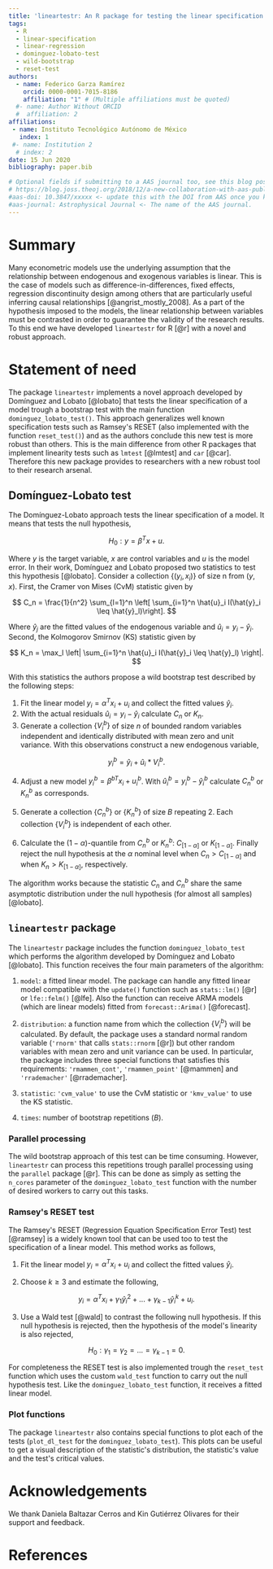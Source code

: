 ```yaml
---
title: 'lineartestr: An R package for testing the linear specification of a model'
tags:
  - R
  - linear-specification
  - linear-regression
  - dominguez-lobato-test
  - wild-bootstrap
  - reset-test
authors:
  - name: Federico Garza Ramírez
    orcid: 0000-0001-7015-8186
    affiliation: "1" # (Multiple affiliations must be quoted)
  #- name: Author Without ORCID
  #  affiliation: 2
affiliations:
 - name: Instituto Tecnológico Autónomo de México
   index: 1
 #- name: Institution 2
  # index: 2
date: 15 Jun 2020
bibliography: paper.bib

# Optional fields if submitting to a AAS journal too, see this blog post:
# https://blog.joss.theoj.org/2018/12/a-new-collaboration-with-aas-publishing
#aas-doi: 10.3847/xxxxx <- update this with the DOI from AAS once you know it.
#aas-journal: Astrophysical Journal <- The name of the AAS journal.
---
```


# Summary

Many econometric models use the underlying assumption that the relationship between endogenous and exogenous variables is linear. This is the case of models such as difference-in-differences, fixed effects, regression discontinuity design among others that are particularly useful inferring causal relationships [@angrist_mostly_2008]. As a part of the hypothesis imposed to the models, the linear relationship between variables must be contrasted in order to guarantee the validity of the research results. To this end we have developed `lineartestr` for R [@r] with a novel and robust approach.

# Statement of need

The package `lineartestr` implements a novel approach developed by Domínguez and Lobato [@lobato] that tests the linear specification of a model trough a bootstrap test with the main function `dominguez_lobato_test()`. This approach generalizes well known specification tests such as Ramsey's RESET (also implemented with the function `reset_test()`) and as the authors conclude this new test is more robust than others. This is the main difference from other R packages that implement linearity tests such as `lmtest` [@lmtest] and `car` [@car]. Therefore this new package provides to researchers with a new robust tool to their research arsenal.


## Domínguez-Lobato test

The Domínguez-Lobato approach tests the linear specification of a model. It means that tests the null hypothesis,

$$
H_0: y = \beta^T x + u.
$$

Where $y$ is the target variable, $x$ are control variables and $u$ is the model error. In their work, Domínguez and Lobato proposed two statistics to test this hypothesis [@lobato]. Consider a collection $\{(y_i, x_i)\}$ of size n from $(y, x)$. First, the Cramer von Mises (CvM) statistic given by

$$
C_n = \frac{1}{n^2} \sum_{l=1}^n \left[ \sum_{i=1}^n \hat{u}_i I(\hat{y}_i \leq \hat{y}_l)\right].
$$  

Where $\hat{y}_j$ are the fitted values of the endogenous variable and $\hat{u}_i = y_i - \hat{y}_i$. Second, the Kolmogorov Smirnov (KS) statistic given by

$$
K_n = \max_l \left| \sum_{i=1}^n \hat{u}_i I(\hat{y}_i \leq \hat{y}_l) \right|.
$$

With this statistics the authors propose a wild bootstrap test described by the following steps:

1. Fit the linear model $y_i  = \alpha^T x_i + u_i$ and collect the fitted values $\hat{y}_i$.
2. With the actual residuals $\hat{u}_i = y_i - \hat{y}_i$ calculate $C_n$ or $K_n$.
3. Generate a collection $\{V^b_i\}$ of size $n$ of bounded random variables independent and identically distributed with mean zero and unit variance. With this observations construct a new endogenous variable,

$$
y^b_i = \hat{y}_i + \hat{u}_i*V^b_i.
$$

4. Adjust a new model $y^b_i = \beta^{bT} x_i + u^b_i$. With $\hat{u}^b_i = y^b_i - \hat{y}^b_i$ calculate $C^b_n$ or $K^b_n$ as corresponds.

5. Generate a collection $\{C^b_n\}$ or $\{K^b_n\}$ of size $B$ repeating 2. Each collection $\{V^b_i\}$ is independent of each other.

6. Calculate the $(1-\alpha)$-quantile from  ${C^b_n}$ or ${K^b_n}$: $C_{[1-\alpha]}$ or $K_{[1-\alpha]}$. Finally reject the null hypothesis at the $\alpha$ nominal level when $C_n > C_{[1-\alpha]}$ and when $K_n > K_{[1-\alpha]}$, respectively.

The algorithm works because the statistic $C_n$ and $C^b_n$ share the same asymptotic distribution under the null hypothesis (for almost all samples) [@lobato].

## `lineartestr` package

The `lineartestr` package includes the function `dominguez_lobato_test` which performs the algorithm developed by Domínguez and Lobato [@lobato]. This function receives the four main parameters of the algorithm:

1. `model`: a fitted linear model. The package can handle any fitted linear model compatible with the `update()` function such as `stats::lm()` [@r] or `lfe::felm()` [@lfe]. Also the function can receive ARMA models (which are linear models) fitted from `forecast::Arima()` [@forecast].

2. `distribution`: a function name from which the collection $\{V^b_i\}$ will be calculated. By default, the package uses a standard normal random variable (`'rnorm'` that calls `stats::rnorm` [@r]) but other random variables with mean zero and unit variance can be used. In particular, the package includes three special functions that satisfies this requirements: `'rmammen_cont'`, `'rmammen_point'` [@mammen] and `'rrademacher'` [@rrademacher].

3. `statistic`: `'cvm_value'` to use the CvM statistic or `'kmv_value'` to use the KS statistic.

4. `times`: number of bootstrap repetitions ($B$).

### Parallel processing

The wild bootstrap approach of this test can be time consuming. However, `lineartestr` can process this repetitions trough parallel processing using the `parallel` package [@r]. This can be done as simply as setting the `n_cores` parameter of the `dominguez_lobato_test` function with the number of desired workers to carry out this tasks.

### Ramsey's RESET test

The Ramsey's RESET (Regression Equation Specification Error Test) test [@ramsey] is a widely known tool that can be used too to test the specification of a linear model. This method works as follows,

1. Fit the linear model $y_i  = \alpha^T x_i + u_i$ and collect the fitted values $\hat{y}_i$.

2. Choose $k\geq3$ and estimate the following,

$$
y_i = \alpha^T x_i + \gamma_1 \hat{y}_i^2 + ... + \gamma_{k-1} \hat{y}_i^k + u_i.
$$    

3. Use a Wald test [@wald] to contrast the following null hypothesis. If this null hypothesis is rejected, then the hypothesis of the model's linearity is also rejected,

$$
H_0: \gamma_1 = \gamma_2 =...= \gamma_{k-1} = 0.
$$

For completeness the RESET test is also implemented trough the `reset_test` function which uses the custom `wald_test` function to carry out the null hypothesis test. Like the `dominguez_lobato_test` function, it receives a fitted linear model.

### Plot functions

The package `lineartestr` also contains special functions to plot each of the tests (`plot_dl_test` for the `dominguez_lobato_test`). This plots can be useful to get a visual description of the statistic's distribution, the statistic's value and the test's critical values.

# Acknowledgements

We thank Daniela Baltazar Cerros and Kin Gutiérrez Olivares for their support and feedback.

# References
